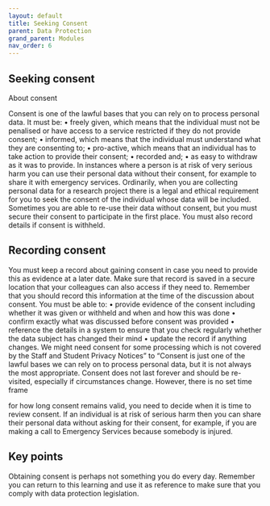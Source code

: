 ```yaml
---
layout: default
title: Seeking Consent
parent: Data Protection
grand_parent: Modules
nav_order: 6
---
```


## Seeking consent

About consent

Consent is one of the lawful bases that you can rely on to process personal data. It must be:
• freely given, which means that the individual must not be penalised or have access to a service restricted if they do not provide consent;
• informed, which means that the individual must understand what they are consenting to;
• pro-active, which means that an individual has to take action to provide their consent;
• recorded and;
• as easy to withdraw as it was to provide.
In instances where a person is at risk of very serious harm you can use their personal data without their consent, for example to share it with emergency services.
Ordinarily, when you are collecting personal data for a research project there is a legal and ethical requirement for you to seek the consent of the individual whose data will be included. Sometimes you are able to re-use their data without consent, but you must secure their consent to participate in the first place.
You must also record details if consent is withheld.

## Recording consent

You must keep a record about gaining consent in case you need to provide this as evidence at a later date. Make sure that record is saved in a secure location that your colleagues can also access if they need to.
Remember that you should record this information at the time of the discussion about consent.
You must be able to:
• provide evidence of the consent including whether it was given or withheld and when and how this was done
• confirm exactly what was discussed before consent was provided
• reference the details in a system to ensure that you check regularly whether the data subject has changed their mind
• update the record if anything changes.
We might need consent for some processing which is not covered by the Staff and Student Privacy Notices” to “Consent is just one of the lawful bases we can rely on to process personal data, but it is not always the most appropriate.
Consent does not last forever and should be re-visited, especially if circumstances change. However, there is no set time frame

 for how long consent remains valid, you need to decide when it is time to review consent.
If an individual is at risk of serious harm then you can share their personal data without asking for their consent, for example, if you are making a call to Emergency Services because somebody is injured.

## Key points

Obtaining consent is perhaps not something you do every day.
Remember you can return to this learning and use it as reference to make sure that you comply with data protection legislation.
